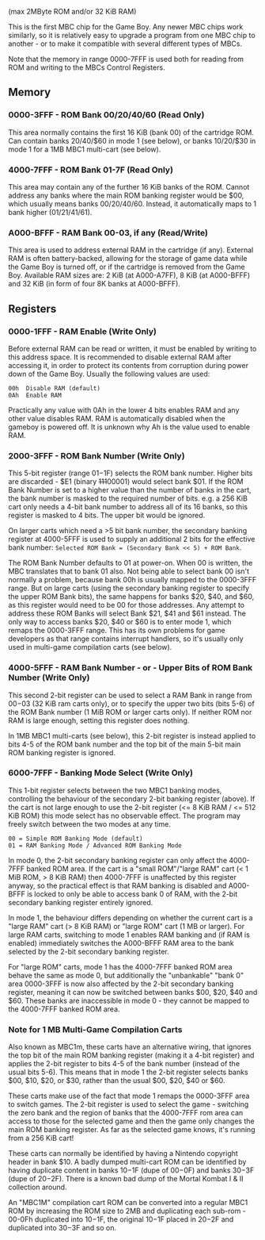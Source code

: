 (max 2MByte ROM and/or 32 KiB RAM)

This is the first MBC chip for the Game Boy. Any newer MBC chips
work similarly, so it is relatively easy to upgrade a program from one
MBC chip to another - or to make it compatible with several different
types of MBCs.

Note that the memory in range 0000-7FFF is used both for reading from
ROM and writing to the MBCs Control Registers.

## Memory

### 0000-3FFF - ROM Bank 00/20/40/60 (Read Only)

This area normally contains the first 16 KiB (bank 00) of the cartridge
ROM. Can contain banks $20/$40/$60 in mode 1 (see below), or banks $10/$20/$30
in mode 1 for a 1MB MBC1 multi-cart (see below).

### 4000-7FFF - ROM Bank 01-7F (Read Only)

This area may contain any of the further 16 KiB banks of the ROM. Cannot
address any banks where the main ROM banking register would be $00, which
usually means banks 00/20/40/60. Instead, it automatically maps to 1 bank
higher (01/21/41/61).

### A000-BFFF - RAM Bank 00-03, if any (Read/Write)

This area is used to address external RAM in the cartridge (if any).
External RAM is often battery-backed, allowing for the storage of game data while the Game Boy is turned off, or if the
cartridge is removed from the Game Boy. Available RAM sizes are: 2 KiB
(at A000-A7FF), 8 KiB (at A000-BFFF) and 32 KiB (in form of four 8K
banks at A000-BFFF).

## Registers

### 0000-1FFF - RAM Enable (Write Only)

Before external RAM can be read or written, it must be enabled by
writing to this address space. It is recommended to disable external RAM
after accessing it, in order to protect its contents from corruption during
power down of the Game Boy. Usually the following values are used:

```
00h  Disable RAM (default)
0Ah  Enable RAM
```

Practically any value with 0Ah in the lower 4 bits enables RAM and any
other value disables RAM. RAM is automatically disabled when the gameboy
is powered off. It is unknown why Ah is the value used to enable RAM.

### 2000-3FFF - ROM Bank Number (Write Only)

This 5-bit register (range $01-$1F) selects the ROM bank number. Higher
bits are discarded - $E1 (binary ~~111~~00001) would select bank $01.
If the ROM Bank Number is set to a higher value than the number of banks
in the cart, the bank number is masked to the required number of bits.
e.g. a 256 KiB cart only needs a 4-bit bank number to address all of its
16 banks, so this register is masked to 4 bits. The upper bit would be
ignored.

On larger carts which need a >5 bit bank number, the secondary banking
register at 4000-5FFF is used to supply an additional 2 bits for the
effective bank number:
`Selected ROM Bank = (Secondary Bank << 5) + ROM Bank`.

The ROM Bank Number defaults to 01 at power-on. When 00 is written,
the MBC translates that to bank 01 also. Not being able to select bank
00 isn't normally a problem, because bank 00h is usually mapped to the
0000-3FFF range. But on large carts (using the secondary banking register
to specify the upper ROM Bank bits), the same happens for banks $20, $40,
and $60, as this register would need to be 00 for those addresses. Any
attempt to address these ROM Banks will select Bank $21, $41 and $61
instead. The only way to access banks $20, $40 or $60 is to enter mode 1,
which remaps the 0000-3FFF range. This has its own problems for game
developers as that range contains interrupt handlers, so it's usually only
used in multi-game compilation carts (see below).

### 4000-5FFF - RAM Bank Number - or - Upper Bits of ROM Bank Number (Write Only)

This second 2-bit register can be used to select a RAM Bank in range from
$00-$03 (32 KiB ram carts only), or to specify the upper two bits (bits 5-6)
of the ROM Bank number (1 MiB ROM or larger carts only). If neither ROM nor
RAM is large enough, setting this register does nothing.

In 1MB MBC1 multi-carts (see below), this 2-bit register is instead
applied to bits 4-5 of the ROM bank number and the top bit of the main
5-bit main ROM banking register is ignored.

### 6000-7FFF - Banking Mode Select (Write Only)

This 1-bit register selects between the two MBC1 banking modes, controlling
the behaviour of the secondary 2-bit banking register (above). If the cart
is not large enough to use the 2-bit register (<= 8 KiB RAM / <= 512 KiB ROM)
this mode select has no observable effect. The program may freely switch
between the two modes at any time.

```
00 = Simple ROM Banking Mode (default)
01 = RAM Banking Mode / Advanced ROM Banking Mode
```

In mode 0, the 2-bit secondary banking register can only affect the
4000-7FFF banked ROM area. If the cart is a "small ROM"/"large RAM" cart
(< 1 MiB ROM, > 8 KiB RAM) then 4000-7FFF is unaffected by this register anyway,
so the practical effect is that RAM banking is disabled and A000-BFFF is
locked to only be able to access bank 0 of RAM, with the 2-bit secondary
banking register entirely ignored.

In mode 1, the behaviour differs depending on whether the current cart is
a "large RAM" cart (> 8 KiB RAM) or "large ROM" cart (1 MB or larger). For
large RAM carts, switching to mode 1 enables RAM banking and (if RAM is
enabled) immediately switches the A000-BFFF RAM area to the bank selected
by the 2-bit secondary banking register.

For "large ROM" carts, mode 1 has the 4000-7FFF banked ROM area behave the
same as mode 0, but additionally the "unbankable" "bank 0" area 0000-3FFF
is now also affected by the 2-bit secondary banking register, meaning it
can now be switched between banks $00, $20, $40 and $60. These banks are
inaccessible in mode 0 - they cannot be mapped to the 4000-7FFF banked ROM
area.

### Note for 1 MB Multi-Game Compilation Carts

Also known as MBC1m, these carts have an alternative wiring, that ignores
the top bit of the main ROM banking register (making it a 4-bit register)
and applies the 2-bit register to bits 4-5 of the bank number (instead of
the usual bits 5-6). This means that in mode 1 the 2-bit register selects
banks $00, $10, $20, or $30, rather than the usual $00, $20, $40 or $60.

These carts make use of the fact that mode 1 remaps the 0000-3FFF area
to switch games. The 2-bit register is used to select the game - switching
the zero bank and the region of banks that the 4000-7FFF rom area can
access to those for the selected game and then the game only changes the
main ROM banking register. As far as the selected game knows, it's running
from a 256 KiB cart!

These carts can normally be identified by having a Nintendo copyright
header in bank $10. A badly dumped multi-cart ROM can be identified by
having duplicate content in banks $10-$1F (dupe of $00-$0F) and banks $30-$3F
(dupe of $20-$2F).
There is a known bad dump of the Mortal Kombat I & II collection around.

An "MBC1M" compilation cart ROM can be converted into a regular MBC1 ROM
by increasing the ROM size to 2MB and duplicating each sub-rom - 00-0Fh
duplicated into $10-$1F, the original $10-$1F placed in $20-$2F and
duplicated into $30-$3F and so on.
